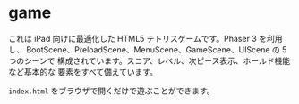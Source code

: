 # game

これは iPad 向けに最適化した HTML5 テトリスゲームです。Phaser 3 を利用し、
BootScene、PreloadScene、MenuScene、GameScene、UIScene の 5 つのシーンで
構成されています。スコア、レベル、次ピース表示、ホールド機能など基本的な
要素をすべて備えています。

`index.html` をブラウザで開くだけで遊ぶことができます。
